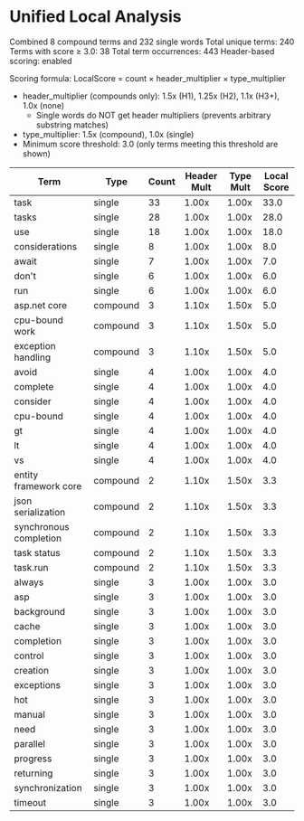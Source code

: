 # Unified Local Analysis

Combined 8 compound terms and 232 single words
Total unique terms: 240
Terms with score ≥ 3.0: 38
Total term occurrences: 443
Header-based scoring: enabled

Scoring formula: LocalScore = count × header_multiplier × type_multiplier
- header_multiplier (compounds only): 1.5x (H1), 1.25x (H2), 1.1x (H3+), 1.0x (none)
  - Single words do NOT get header multipliers (prevents arbitrary substring matches)
- type_multiplier: 1.5x (compound), 1.0x (single)
- Minimum score threshold: 3.0 (only terms meeting this threshold are shown)

| Term | Type | Count | Header Mult | Type Mult | Local Score |
|------|------|-------|-------------|-----------|-------------|
| task | single | 33 | 1.00x | 1.00x | 33.0 |
| tasks | single | 28 | 1.00x | 1.00x | 28.0 |
| use | single | 18 | 1.00x | 1.00x | 18.0 |
| considerations | single | 8 | 1.00x | 1.00x | 8.0 |
| await | single | 7 | 1.00x | 1.00x | 7.0 |
| don't | single | 6 | 1.00x | 1.00x | 6.0 |
| run | single | 6 | 1.00x | 1.00x | 6.0 |
| asp.net core | compound | 3 | 1.10x | 1.50x | 5.0 |
| cpu-bound work | compound | 3 | 1.10x | 1.50x | 5.0 |
| exception handling | compound | 3 | 1.10x | 1.50x | 5.0 |
| avoid | single | 4 | 1.00x | 1.00x | 4.0 |
| complete | single | 4 | 1.00x | 1.00x | 4.0 |
| consider | single | 4 | 1.00x | 1.00x | 4.0 |
| cpu-bound | single | 4 | 1.00x | 1.00x | 4.0 |
| gt | single | 4 | 1.00x | 1.00x | 4.0 |
| lt | single | 4 | 1.00x | 1.00x | 4.0 |
| vs | single | 4 | 1.00x | 1.00x | 4.0 |
| entity framework core | compound | 2 | 1.10x | 1.50x | 3.3 |
| json serialization | compound | 2 | 1.10x | 1.50x | 3.3 |
| synchronous completion | compound | 2 | 1.10x | 1.50x | 3.3 |
| task status | compound | 2 | 1.10x | 1.50x | 3.3 |
| task.run | compound | 2 | 1.10x | 1.50x | 3.3 |
| always | single | 3 | 1.00x | 1.00x | 3.0 |
| asp | single | 3 | 1.00x | 1.00x | 3.0 |
| background | single | 3 | 1.00x | 1.00x | 3.0 |
| cache | single | 3 | 1.00x | 1.00x | 3.0 |
| completion | single | 3 | 1.00x | 1.00x | 3.0 |
| control | single | 3 | 1.00x | 1.00x | 3.0 |
| creation | single | 3 | 1.00x | 1.00x | 3.0 |
| exceptions | single | 3 | 1.00x | 1.00x | 3.0 |
| hot | single | 3 | 1.00x | 1.00x | 3.0 |
| manual | single | 3 | 1.00x | 1.00x | 3.0 |
| need | single | 3 | 1.00x | 1.00x | 3.0 |
| parallel | single | 3 | 1.00x | 1.00x | 3.0 |
| progress | single | 3 | 1.00x | 1.00x | 3.0 |
| returning | single | 3 | 1.00x | 1.00x | 3.0 |
| synchronization | single | 3 | 1.00x | 1.00x | 3.0 |
| timeout | single | 3 | 1.00x | 1.00x | 3.0 |
